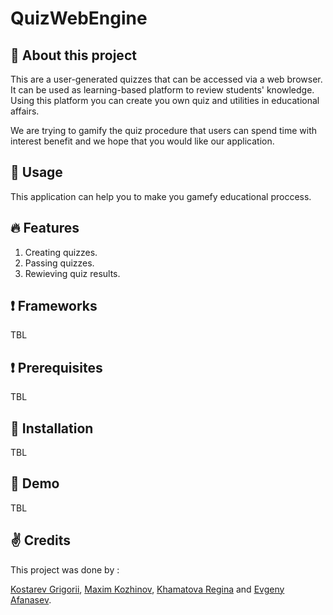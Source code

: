 # QuizWebEngine
## :wave: About this project
This are a user-generated quizzes that can be accessed via a web browser. It can be used as learning-based platform to review students' knowledge. Using this platform you can create you own quiz and utilities in educational affairs.

We are trying to gamify the quiz procedure that users can spend time with interest benefit and we hope that you would like our application.

## :game_die: Usage
This application can help you to make you gamefy educational proccess.

## :fire: Features
1. Creating quizzes.
2. Passing quizzes.
3. Rewieving quiz results.

## :heavy_exclamation_mark: Frameworks
TBL

## :heavy_exclamation_mark: Prerequisites
TBL

## :wrench: Installation
TBL

## :movie_camera: Demo
TBL

## :v: Credits
This project was done by :

[Kostarev Grigorii](https://github.com/none-word), [Maxim Kozhinov](https://github.com/Maxkoz777), [Khamatova Regina](https://github.com/Homa3030) and [Evgeny Afanasev](https://github.com/AfanasevEvgeny).
